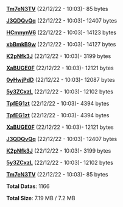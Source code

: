 [**Tm7eN3TV**](/data/Tm7eN3TV.txt) (22/12/22 - 10:03)- 85 bytes

[**J3QDQvQq**](/data/J3QDQvQq.txt) (22/12/22 - 10:03)- 12407 bytes

[**HCmnynV6**](/data/HCmnynV6.txt) (22/12/22 - 10:03)- 14123 bytes

[**xbBmkB9w**](/data/xbBmkB9w.txt) (22/12/22 - 10:03)- 14127 bytes

[**K2pNfk3J**](/data/K2pNfk3J.txt) (22/12/22 - 10:03)- 3199 bytes

[**XaBUGE0F**](/data/XaBUGE0F.txt) (22/12/22 - 10:03)- 12121 bytes

[**0yHwjPdD**](/data/0yHwjPdD.txt) (22/12/22 - 10:03)- 12087 bytes

[**5y3ZCxzL**](/data/5y3ZCxzL.txt) (22/12/22 - 10:03)- 12102 bytes

[**TpfEG1zt**](/data/TpfEG1zt.txt) (22/12/22 - 10:03)- 4394 bytes

[**TpfEG1zt**](/data/TpfEG1zt.txt) (22/12/22 - 10:03)- 4394 bytes

[**XaBUGE0F**](/data/XaBUGE0F.txt) (22/12/22 - 10:03)- 12121 bytes

[**J3QDQvQq**](/data/J3QDQvQq.txt) (22/12/22 - 10:03)- 12407 bytes

[**K2pNfk3J**](/data/K2pNfk3J.txt) (22/12/22 - 10:03)- 3199 bytes

[**5y3ZCxzL**](/data/5y3ZCxzL.txt) (22/12/22 - 10:03)- 12102 bytes

[**Tm7eN3TV**](/data/Tm7eN3TV.txt) (22/12/22 - 10:03)- 85 bytes

**Total Datas**: 1166

**Total Size**: 7.19 MB / 7.2 MB